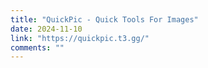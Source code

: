 ```yaml
---
title: "QuickPic - Quick Tools For Images"
date: 2024-11-10
link: "https://quickpic.t3.gg/"
comments: ""
---
```


